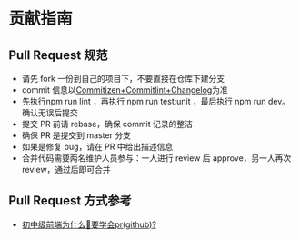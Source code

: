 # 贡献指南

## Pull Request 规范
- 请先 fork 一份到自己的项目下，不要直接在仓库下建分支
- commit 信息以[Commitizen+Commitlint+Changelog](/guide/advanced/commitizen-commitlint-changelog.html)为准
- 先执行npm run lint ，再执行 npm run test:unit ，最后执行 npm run dev。确认无误后提交
- 提交 PR 前请 rebase，确保 commit 记录的整洁
- 确保 PR 是提交到 master 分支
- 如果是修复 bug，请在 PR 中给出描述信息
- 合并代码需要两名维护人员参与：一人进行 review 后 approve，另一人再次 review，通过后即可合并
## Pull Request 方式参考
- [初中级前端为什么🚀要学会pr(github)?](https://juejin.im/post/5d7751056fb9a06b05181760)